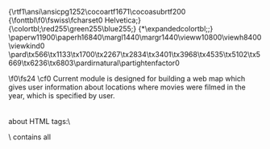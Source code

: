 {\rtf1\ansi\ansicpg1252\cocoartf1671\cocoasubrtf200
{\fonttbl\f0\fswiss\fcharset0 Helvetica;}
{\colortbl;\red255\green255\blue255;}
{\*\expandedcolortbl;;}
\paperw11900\paperh16840\margl1440\margr1440\vieww10800\viewh8400\viewkind0
\pard\tx566\tx1133\tx1700\tx2267\tx2834\tx3401\tx3968\tx4535\tx5102\tx5669\tx6236\tx6803\pardirnatural\partightenfactor0

\f0\fs24 \cf0 Current module is designed for building a web map which gives user information about locations where movies were filmed in the year, which is specified by user.\
\
\
about HTML tags:\
<head>\
contains all <style>,  <script> tags and other small details\
\
<meta>\
\pard\pardeftab720\sl360\partightenfactor0
\cf0 provides metadata about HTML document\
\pard\tx566\tx1133\tx1700\tx2267\tx2834\tx3401\tx3968\tx4535\tx5102\tx5669\tx6236\tx6803\pardirnatural\partightenfactor0
\cf0 \
<script> \
connects the JS code\
\
<link>\
links CSS files to HTML code\
\
<body>\
contains the div class of the map and its id\
\
<div>\
section of HTML document (here it is the map)\
\
<script> \
the main part of HTML document which represents the map structure\
\
\
The map contains 3 layers. First is the map itself. Second - population, which paints the country\'92s territory depending on its population. Third - markers layer that shows where movies were filmed along with their name and location.\
\
}
